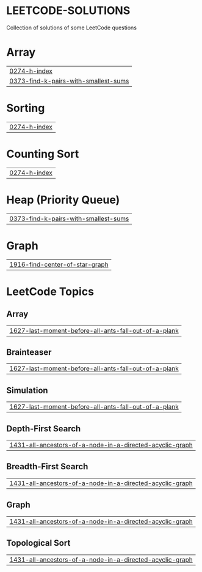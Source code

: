 # LEETCODE-SOLUTIONS
Collection of solutions of some LeetCode questions


# Array
|  |
| ------- |
| [0274-h-index](https://github.com/Ved1103/LEETCODE-SOLUTIONS/tree/master/0274-h-index) |
| [0373-find-k-pairs-with-smallest-sums](https://github.com/Ved1103/LEETCODE-SOLUTIONS/tree/master/0373-find-k-pairs-with-smallest-sums) |
# Sorting
|  |
| ------- |
| [0274-h-index](https://github.com/Ved1103/LEETCODE-SOLUTIONS/tree/master/0274-h-index) |
# Counting Sort
|  |
| ------- |
| [0274-h-index](https://github.com/Ved1103/LEETCODE-SOLUTIONS/tree/master/0274-h-index) |
# Heap (Priority Queue)
|  |
| ------- |
| [0373-find-k-pairs-with-smallest-sums](https://github.com/Ved1103/LEETCODE-SOLUTIONS/tree/master/0373-find-k-pairs-with-smallest-sums) |
# Graph
|  |
| ------- |
| [1916-find-center-of-star-graph](https://github.com/Ved1103/LEETCODE-SOLUTIONS/tree/master/1916-find-center-of-star-graph) |
<!---LeetCode Topics Start-->
# LeetCode Topics
## Array
|  |
| ------- |
| [1627-last-moment-before-all-ants-fall-out-of-a-plank](https://github.com/Ved1103/LEETCODE-SOLUTIONS/tree/master/1627-last-moment-before-all-ants-fall-out-of-a-plank) |
## Brainteaser
|  |
| ------- |
| [1627-last-moment-before-all-ants-fall-out-of-a-plank](https://github.com/Ved1103/LEETCODE-SOLUTIONS/tree/master/1627-last-moment-before-all-ants-fall-out-of-a-plank) |
## Simulation
|  |
| ------- |
| [1627-last-moment-before-all-ants-fall-out-of-a-plank](https://github.com/Ved1103/LEETCODE-SOLUTIONS/tree/master/1627-last-moment-before-all-ants-fall-out-of-a-plank) |
## Depth-First Search
|  |
| ------- |
| [1431-all-ancestors-of-a-node-in-a-directed-acyclic-graph](https://github.com/Ved1103/LEETCODE-SOLUTIONS/tree/master/1431-all-ancestors-of-a-node-in-a-directed-acyclic-graph) |
## Breadth-First Search
|  |
| ------- |
| [1431-all-ancestors-of-a-node-in-a-directed-acyclic-graph](https://github.com/Ved1103/LEETCODE-SOLUTIONS/tree/master/1431-all-ancestors-of-a-node-in-a-directed-acyclic-graph) |
## Graph
|  |
| ------- |
| [1431-all-ancestors-of-a-node-in-a-directed-acyclic-graph](https://github.com/Ved1103/LEETCODE-SOLUTIONS/tree/master/1431-all-ancestors-of-a-node-in-a-directed-acyclic-graph) |
## Topological Sort
|  |
| ------- |
| [1431-all-ancestors-of-a-node-in-a-directed-acyclic-graph](https://github.com/Ved1103/LEETCODE-SOLUTIONS/tree/master/1431-all-ancestors-of-a-node-in-a-directed-acyclic-graph) |
<!---LeetCode Topics End-->